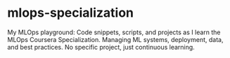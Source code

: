 # mlops-specialization
My MLOps playground: Code snippets, scripts, and projects as I learn the MLOps Coursera Specialization. Managing ML systems, deployment, data, and best practices. No specific project, just continuous learning.
